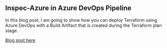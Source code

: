 ## Inspec-Azure in Azure DevOps Pipeline

In this blog post, I am going to show how you can deploy Terraform using Azure DevOps with a Build Artifact that is created during the Terraform plan stage.

[Blog post here](https://thomasthornton.cloud/2020/11/02/deploying-terraform-using-azure-devops-with-build-artifacts/)
